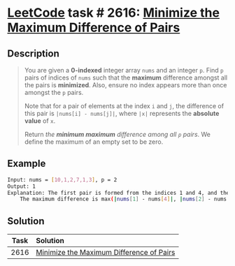 # [LeetCode][leetcode] task # 2616: [Minimize the Maximum Difference of Pairs][task]

Description
-----------

> You are given a **0-indexed** integer array `nums` and an integer `p`.
> Find `p` pairs of indices of `nums` such that the **maximum** difference amongst all the pairs is **minimized**.
> Also, ensure no index appears more than once amongst the `p` pairs.
> 
> Note that for a pair of elements at the index `i` and `j`,
> the difference of this pair is `|nums[i] - nums[j]|`,
> where `|x|` represents the **absolute value** of `x`.
> 
> Return _the **minimum maximum** difference among all `p` pairs_.
> We define the maximum of an empty set to be zero.

 Example
-------

```sh
Input: nums = [10,1,2,7,1,3], p = 2
Output: 1
Explanation: The first pair is formed from the indices 1 and 4, and the second pair is formed from the indices 2 and 5. 
    The maximum difference is max(|nums[1] - nums[4]|, |nums[2] - nums[5]|) = max(0, 1) = 1. Therefore, we return 1.
```

Solution
--------

| Task | Solution                                             |
|:----:|:-----------------------------------------------------|
| 2616 | [Minimize the Maximum Difference of Pairs][solution] |


[leetcode]: <http://leetcode.com/>
[task]: <https://leetcode.com/problems/minimize-the-maximum-difference-of-pairs/>
[solution]: <https://github.com/wellaxis/praxis-leetcode/blob/main/src/main/java/com/witalis/praxis/leetcode/task/h27/p2616/option/Practice.java>
